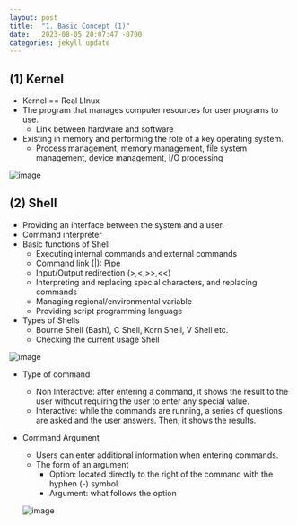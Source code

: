 ```yaml
---
layout: post
title:  "1. Basic Concept (1)"
date:   2023-08-05 20:07:47 -0700
categories: jekyll update
---
```


## (1) Kernel
   
- Kernel == Real LInux
- The program that manages computer resources for user programs to use.
  - Link between hardware and software
- Existing in memory and performing the role of a key operating system.
  - Process management, memory management, file system management, device management, I/O processing

![image](https://github.com/YujinAnn/YujinAnn.github.io/assets/114452724/78a984a0-355f-40ef-b0e6-bb02b4c3ac89)


## (2) Shell
   
- Providing an interface between the system and a user.
- Command interpreter
- Basic functions of Shell
  - Executing internal commands and external commands
  - Command link (|): Pipe
  - Input/Output redirection (>,<,>>,<<)
  - Interpreting and replacing special characters, and replacing commands
  - Managing regional/environmental variable
  - Providing script programming language
- Types  of Shells
  - Bourne Shell (Bash), C Shell, Korn Shell, V Shell etc.
  - Checking the current usage Shell

![image](https://github.com/YujinAnn/YujinAnn.github.io/assets/114452724/b6174ebc-9f3f-4a8d-a7da-4c7319bbc6d6)

- Type of command
  - Non Interactive: after entering a command, it shows the result to the user without requiring the user to enter any special value.
  - Interactive: while the commands are running, a series of questions are asked and the user answers. Then, it shows the results.
- Command Argument
  - Users can enter additional information when entering commands.
  - The form of an argument
    - Option: located directly to the right of the command with the hyphen (-) symbol.
    - Argument: what follows the option
   
  ![image](https://github.com/YujinAnn/YujinAnn.github.io/assets/114452724/fefcab8a-d418-46d3-bf26-f4276db48810)
